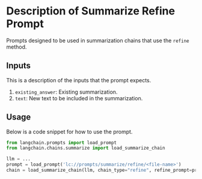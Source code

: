 # Description of Summarize Refine Prompt

Prompts designed to be used in summarization chains that use the `refine` method.


## Inputs

This is a description of the inputs that the prompt expects.

1. `existing_answer`: Existing summarization.
2. `text`: New text to be included in the summarization.


## Usage

Below is a code snippet for how to use the prompt.

```python
from langchain.prompts import load_prompt
from langchain.chains.summarize import load_summarize_chain

llm = ...
prompt = load_prompt('lc://prompts/summarize/refine/<file-name>')
chain = load_summarize_chain(llm, chain_type="refine", refine_prompt=prompt)
```

